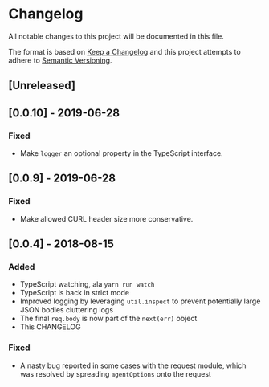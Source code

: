 # Changelog
All notable changes to this project will be documented in this file.

The format is based on [Keep a Changelog](http://keepachangelog.com/en/1.0.0/)
and this project attempts to adhere to [Semantic Versioning](http://semver.org/spec/v2.0.0.html).

## [Unreleased]

## [0.0.10] - 2019-06-28
### Fixed
- Make `logger` an optional property in the TypeScript interface.

## [0.0.9] - 2019-06-28
### Fixed
- Make allowed CURL header size more conservative.

## [0.0.4] - 2018-08-15
### Added
- TypeScript watching, ala `yarn run watch`
- TypeScript is back in strict mode
- Improved logging by leveraging `util.inspect` to prevent
potentially large JSON bodies cluttering logs
- The final `req.body` is now part of the `next(err)` object
- This CHANGELOG

### Fixed
- A nasty bug reported in some cases with the request module, which
was resolved by spreading `agentOptions` onto the request

